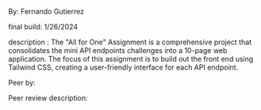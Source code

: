 By: Fernando Gutierrez

final build: 1/26/2024

description : The "All for One" Assignment is a comprehensive project that consolidates the mini API endpoints challenges into a 10-page web application. The focus of this assignment is to build out the front end using Tailwind CSS, creating a user-friendly interface for each API endpoint.

Peer by:

Peer review description: